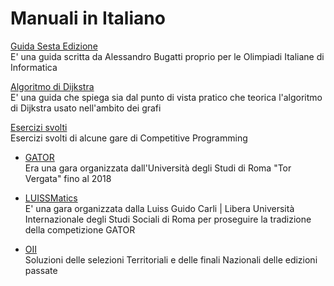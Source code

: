 <h1>Manuali in Italiano</h1>

[Guida Sesta Edizione](https://github.com/fralabi/CybergroundCoding/blob/main/ManualiItaliano/Guida%20sesta%20edizione.pdf) <br>
E' una guida scritta da Alessandro Bugatti proprio per le Olimpiadi Italiane di Informatica <br>

[Algoritmo di Dijkstra](https://github.com/fralabi/CybergroundCoding/blob/main/ManualiItaliano/Algoritmo%20di%20Dijkstra.pdf) <br>
E' una guida che spiega sia dal punto di vista pratico che teorica l'algoritmo di Dijkstra usato nell'ambito dei grafi <br>

[Esercizi svolti](https://github.com/fralabi/CybergroundCoding/tree/main/ManualiItaliano/EserciziSvolti) <br>
Esercizi svolti di alcune gare di Competitive Programming

- [GATOR](http://people.uniroma2.it/giuseppe.italiano/gator/) <br>
Era una gara organizzata dall'Università degli Studi di Roma "Tor Vergata" fino al 2018

- [LUISSMatics](https://www.luiss.it/admissions/programs-offered/management-and-computer-science/luissmatics) <br>
E' una gara organizzata dalla Luiss Guido Carli | Libera Università Internazionale degli Studi Sociali di Roma per proseguire la tradizione della competizione GATOR

- [OII](https://github.com/olimpiadi-informatica/oii) <br>
Soluzioni delle selezioni Territoriali e delle finali Nazionali delle edizioni passate
